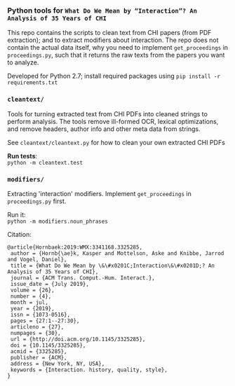 ### Python tools for `What Do We Mean by “Interaction”? An Analysis of 35 Years of CHI`

This repo contains the scripts to clean text from CHI papers (from PDF extraction); and to extract modifiers about interaction. The repo does not contain the actual data itself, why you need to implement `get_proceedings` in `proceedings.py`, such that it returns the raw texts from the papers you want to analyze.

Developed for Python 2.7; install required packages using `pip install -r requirements.txt`

### `cleantext/`  
Tools for turning extracted text from CHI PDFs into cleaned strings to perform analysis.
The tools remove ill-formed OCR, lexical optimizations, and remove headers, author info
and other meta data from strings.

See `cleantext/cleantext.py` for how to clean your own extracted CHI PDFs

**Run tests**:  
`python -m cleantext.test`


### `modifiers/`  
Extracting 'interaction' modifiers. Implement `get_proceedings` in `proceedings.py` first.

Run it:  
`python -m modifiers.noun_phrases`


Citation:
```
@article{Hornbaek:2019:WMX:3341168.3325285,
 author = {Hornb{\ae}k, Kasper and Mottelson, Aske and Knibbe, Jarrod and Vogel, Daniel},
 title = {What Do We Mean by \&\#x0201C;Interaction\&\#x0201D;? An Analysis of 35 Years of CHI},
 journal = {ACM Trans. Comput.-Hum. Interact.},
 issue_date = {July 2019},
 volume = {26},
 number = {4},
 month = jul,
 year = {2019},
 issn = {1073-0516},
 pages = {27:1--27:30},
 articleno = {27},
 numpages = {30},
 url = {http://doi.acm.org/10.1145/3325285},
 doi = {10.1145/3325285},
 acmid = {3325285},
 publisher = {ACM},
 address = {New York, NY, USA},
 keywords = {Interaction. history, quality, style},
}
```